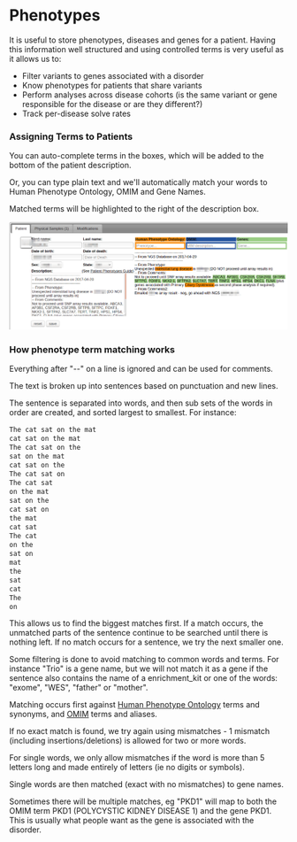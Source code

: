# Phenotypes

It is useful to store phenotypes, diseases and genes for a patient. Having this information well structured and using controlled terms is very useful as it allows us to:

* Filter variants to genes associated with a disorder
* Know phenotypes for patients that share variants
* Perform analyses across disease cohorts (is the same variant or gene responsible for the disease or are they different?)
* Track per-disease solve rates 

### Assigning Terms to Patients

You can auto-complete terms in the boxes, which will be added to the bottom of the patient description.

Or, you can type plain text and we'll automatically match your words to Human Phenotype Ontology, OMIM and Gene Names.

Matched terms will be highlighted to the right of the description box.

![Patients grid filtered to microcephaly](images/patient_phenotypes.png)

### How phenotype term matching works

Everything after "--" on a line is ignored and can be used for comments.

The text is broken up into sentences based on punctuation and new lines.

The sentence is separated into words, and then sub sets of the words in order are created, and sorted largest to smallest. For instance:

```
The cat sat on the mat
cat sat on the mat
The cat sat on the
sat on the mat
cat sat on the
The cat sat on
The cat sat
on the mat
sat on the
cat sat on
the mat
cat sat
The cat
on the
sat on
mat
the
sat
cat
The
on
```

This allows us to find the biggest matches first. If a match occurs, the unmatched parts of the sentence continue to be searched until there is nothing left. If no match occurs for a sentence, we try the next smaller one.

Some filtering is done to avoid matching to common words and terms. For instance "Trio" is a gene name, but we will not match it as a gene if the sentence also contains the name of a enrichment_kit or one of the words: "exome", "WES", "father" or "mother".

Matching occurs first against [Human Phenotype Ontology](https://hpo.jax.org/app/) terms and synonyms, and [OMIM](https://www.omim.org/) terms and aliases.

If no exact match is found, we try again using mismatches - 1 mismatch (including insertions/deletions) is allowed for two or more words.

For single words, we only allow mismatches if the word is more than 5 letters long and made entirely of letters (ie no digits or symbols).

Single words are then matched (exact with no mismatches) to gene names.

Sometimes there will be multiple matches, eg "PKD1" will map to both the OMIM term PKD1 (POLYCYSTIC KIDNEY DISEASE 1) and the gene PKD1. This is usually what people want as the gene is associated with the disorder. 
